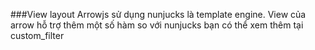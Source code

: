 ###View layout
Arrowjs sử dụng nunjucks là template engine.
View của arrow hỗ trợ thêm một số hàm so với nunjucks bạn có thể xem thêm tại custom_filter 